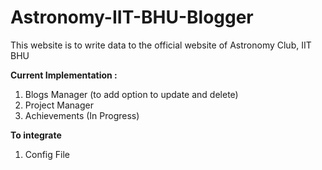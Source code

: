 # Astronomy-IIT-BHU-Blogger

This website is to write data to the official website of Astronomy Club, IIT BHU

<b>Current Implementation :</b>
<ol>
  <li>Blogs Manager (to add option to update and delete)</li>
  <li>Project Manager </li>
  <li>Achievements (In Progress)</li>
</ol>

<b>To integrate</b>
<ol>
  <li>Config File</lli>
</ol>
